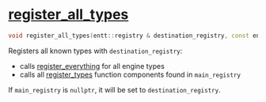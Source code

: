# [register_all_types](register_all_types.hpp)

```cpp
void register_all_types(entt::registry & destination_registry, const entt::registry * main_registry = nullptr) noexcept;
```

Registers all known types with `destination_registry`:
* calls [register_everything](meta/register_everything.md) for all engine types
* calls all [register_types](../functions/register_types.md) function components found in `main_registry`

If `main_registry` is `nullptr`, it will be set to `destination_registry`.